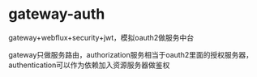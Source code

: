 # gateway-auth
gateway+webflux+security+jwt，模拟oauth2做服务中台

gateway只做服务路由，authorization服务相当于oauth2里面的授权服务器，authentication可以作为依赖加入资源服务器做鉴权
